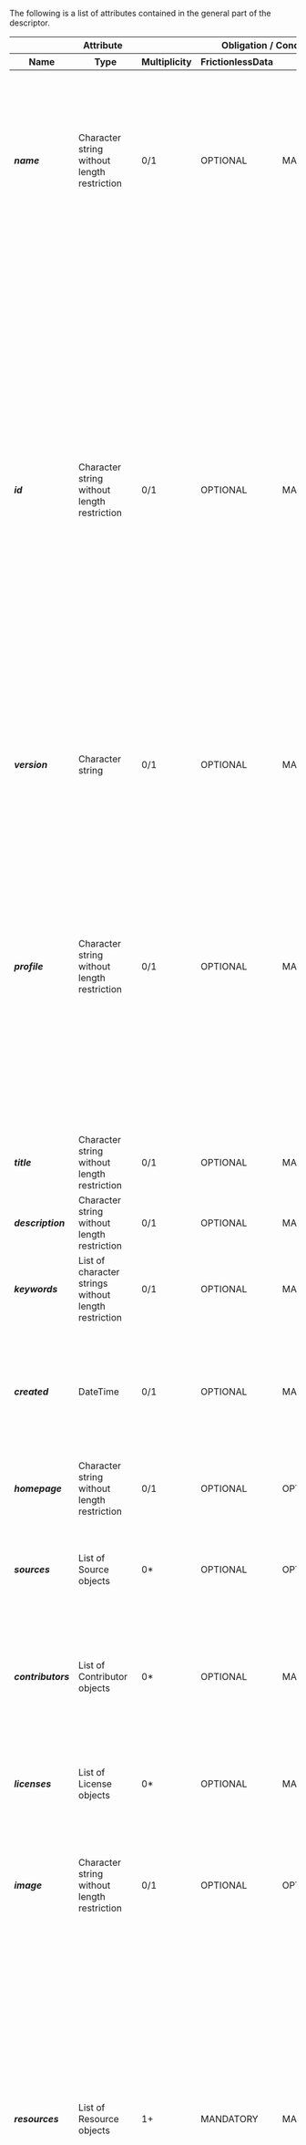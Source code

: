The following is a list of attributes contained in the general part of the descriptor.

<table>
<thead>
<tr>
<th colspan="3">Attribute</th>
<th colspan="2">Obligation / Condition</th>
<th rowspan="2">Description</th>
</tr>
<tr>
<th>Name</th>
<th>Type</th>
<th>Multiplicity</th>
<th>FrictionlessData</th>
<th>CSIS</th>
</tr>
</thead>
<tbody>
<tr>
<td><i><b>name</b></i></td>
<td>Character string without length restriction</td>
<td>0/1</td>
<td>OPTIONAL</td>
<td>MANDATORY</td>
<td>A short url-usable (and preferably human-readable) name of the package. This MUST be lower-case and contain only alphanumeric characters along with ".", "_" or "-" characters. It will function as a unique identifier and therefore SHOULD be unique in relation to any registry in which this package will be deposited (and preferably globally unique).
 
The name SHOULD be invariant, meaning that it SHOULD NOT change when a data package is updated, unless the new package version should be considered a distinct package, e.g. due to significant changes in structure or interpretation. Version distinction SHOULD be left to the version property. As a corollary, the name also SHOULD NOT include an indication of time range covered.</td>
</tr>
<tr>
<td><i><b>id</b></i></td>
<td>Character string without length restriction</td>
<td>0/1</td>
<td>OPTIONAL</td>
<td>MANDATORY</td>
<td>
A property reserved for globally unique identifiers. 

A common usage pattern for Data Packages is as a packaging format within the bounds of a system or platform. In these cases, a unique identifier for a package is desired for common data handling workflows, such as updating an existing package. While at the level of the specification, global uniqueness cannot be validated, consumers using the id property MUST ensure identifiers are globally unique.
 
For the CSIS, we propose to use URLs as a means for ensuring gloabal uniqueness of the data package id. Taking as basis the Identifier String in Data Package Identifier specification (https://frictionlessdata.io/specs/data-package-identifier/#identifier-string), the following examples would be valid data package identifiers :

* A URL that points directly to the datapackage.json file: http://data.myclimateservice.eu/datapackages/clarity-dc4.json
* A URL that points directly to the datapackage: http://github.com/clarity-h2020/datapackages/clarity-dc4 
* A GitHub URL: http://github.com/clarity-h2020/datapackages/clarity-dc4 


Note 1: The 4th example provided in https://frictionlessdata.io/specs/data-package-identifier/#identifier-string (i.e., using the name of the dataset in the Core Datasets registry) would not be supported as it is not a URL, although it would be valid to use something like this (as it is a URL): https://datahub.io/core/clarity-dc4/datapackage.json

Note 2: for the sake of coherence, the "name" attribute value MUST be the same as in the id (according to the examples above, "name" attribute value would "clarity-dc4".

Note 3: adding versioning to the url (pending)</td>
</tr>
<tr>
<td><i><b>version</b></i></td>
<td>Character string</td>
<td>0/1</td>
<td>OPTIONAL</td>
<td>MANDATORY</td>
<td>A version string identifying the version of the package. It should conform to the Semantic Versioning requirements (http://semver.org/) and should follow the Data Package Version pattern (https://frictionlessdata.io/specs/patterns/#data-package-version): MAJOR.MINOR.PATCH (e.g., 1.0.0)</td>
</tr>
<tr>
<td><i><b>profile</b></i></td>
<td>Character string without length restriction</td>
<td>0/1</td>
<td>OPTIONAL</td>
<td>MANDATORY</td>
<td>A string identifying the profile of this descriptor as per the profiles specification (https://frictionlessdata.io/specs/profiles/).
 
Different kinds of data need different data and metadata formats. To support these different data and metadata formats we need to extend and specialise the generic Data Package. These specialized types of Data Package (or Data Resource) are termed profiles.
 
Thus, in the context of the CSIS, we define a specialized general Data Package profile. In the same manner, each of the specific resources contained in the "CLARITY Data Package" are defined according to the "CLARITY Data Resource" profile.
 
The value of the profile property is a unique identifier for that profile. This unique identifier MUST be a string in the form of a fully-qualified URL, allowing thus ensuring its uniqueness, that points directly to a JSON Schema that can be used to validate the profile.
 
The profile schema proposed for CLARITY Data Packages is "profile": http://data.myclimateservice.eu/schemas/clarity-data-package-json-schema.json

Note: pending to create clarity-data-package-json-schema.json schema
</td>
</tr>
<tr>
<td><i><b>title</b></i></td>
<td>Character string without length restriction</td>
<td>0/1</td>
<td>OPTIONAL</td>
<td>MANDATORY</td>
<td>A string providing a title or one sentence description for this package</td>
</tr>	
<tr>
<td><i><b>description</b></i></td>
<td>Character string without length restriction</td>
<td>0/1</td>
<td>OPTIONAL</td>
<td>MANDATORY</td>
<td>A description of the package. The description MUST be markdown formatted -- this also allows for simple plain text as plain text is itself valid markdown. The first paragraph (up to the first double line break) should be usable as summary information for the package.</td>
</tr>
<tr>
<td><i><b>keywords</b></i></td>
<td>List of character strings without length restriction</td>
<td>0/1</td>
<td>OPTIONAL</td>
<td>MANDATORY</td>
<td>An array of string keywords characterizing the package, assisting users searching for it in catalogs.</td>
</tr>
<tr>
<td><i><b>created</b></i></td>
<td>DateTime</td>
<td>0/1</td>
<td>OPTIONAL</td>
<td>MANDATORY</td>
<td>The datetime on which this was created.
 
Note: semantics may vary between publishers -- for some this is the datetime the data was created, for others the datetime the package was created. In CLARITY Data Packages, it refers to the datatime when the data package was created. The datetime must conform to the string formats for datetime as described in RFC3339 (https://tools.ietf.org/html/rfc3339#section-5.6).

Example: { "created": "2018-09-20T23:20:50.52Z" }"</td>
</tr>
<tr>
<td><i><b>homepage</b></i></td>
<td>Character string without length restriction</td>
<td>0/1</td>
<td>OPTIONAL</td>
<td>OPTIONAL</td>
<td>A URL for the home on the web that is related to this data package.</td>
</tr>
<tr>
<td><i><b>sources</b></i></td>
<td>List of Source objects</td>
<td>0*</td>
<td>OPTIONAL</td>
<td>OPTIONAL</td>
<td>The raw sources for this data package. 
It MUST be an array of Source objects. Each Source object MUST have a title and MAY have path and/or email properties.

Example: "sources": [{ "title": "World Bank and OECD", "path": "http://data.worldbank.org/indicator/NY.GDP.MKTP.CD" }]"
</td>
</tr>
<tr>
<td><i><b>contributors</b></i></td>
<td>List of Contributor objects</td>
<td>0*</td>
<td>OPTIONAL</td>
<td>MANDATORY</td>
<td>The people or organizations who contributed to this Data Package. It MUST be an array. Each entry is a Contributor and MUST be an object. A Contributor MUST have a title property and MAY contain path, email, role and organization properties.

Example: "contributors": [{ "title": "Joe Bloggs", "email": "joe@bloggs.com", "path": "http://www.bloggs.com", "role": "author" }]"
</td>
</tr>
<tr>
<td><i><b>licenses</b></i></td>
<td>List of License objects</td>
<td>0*</td>
<td>OPTIONAL</td>
<td>MANDATORY</td>
<td>The license(s) under which the package is provided.

This property is not legally binding and does not guarantee the package is licensed under the terms defined in this property.
"licenses" MUST be an array. Each item in the array is a License object. The object MUST contain a name property and/or a path property. It MAY contain a title property.</td>
</tr>
<tr>
<td><i><b>image</b></i></td>
<td>Character string without length restriction</td>
<td>0/1</td>
<td>OPTIONAL</td>
<td>OPTIONAL</td>
<td>An image to use for this data package. For example, when showing the package in a listing.
 
The value of the image property MUST be a string pointing to the location of the image. The string must be a url-or-path, that is a fully qualified HTTP address, or a relative POSIX path (see the url-or-path definition in Data Resource for details).</td>
</tr>
<tr>
<td><i><b>resources</b></i></td>
<td>List of Resource objects</td>
<td>1+</td>
<td>MANDATORY</td>
<td>MANDATORY</td>
<td>
The resources property is required, with at least one resource.

Packaged data resources are described in the resources property of the package descriptor. This property MUST be an array of objects. 
Each object MUST follow the Data Resource specification (https://frictionlessdata.io/specs/data-resource/) OR the CLARITY extension of the Data Resource specification for concrete resources needed as input for the CSIS (e.g., Hazard, Exposure, Vulnerability, etc. Maps Resources). 

See CLARITY Resources table for a detailed list of attributes of the object.
 
Note1: According to the Data Resource specification: "A resource MUST contain a property describing the location of the data associated to the resource. The location of resource data MUST be specified by the presence of one (and only one) of these two properties:
 * path: for data in files located online or locally on disk.
 * data: for data inline in the descriptor itself."
 
Note2: CLARITY Data Packages ONLY support resources that describe their location with the "path" property. This is to avoid having Data Package descriptors (.json) files bloated with thousands of text lines enconding the data which would make unamageable and unreadable the descriptor. Instead of that, CLARITY Data Packages forces to store that data in a file and reference it within the Data Package itself or to a remote location.
</td>
</tr>
<tr>
<td><i><b>language</b></i></td>
<td>String enumeration</td>
<td>0/1</td>
<td>N/A</td>
<td>OPTIONAL</td>
<td>
ISO/TS 19139 alpha-3 (three characters) code denoting the language in which the textual information of the metadata is presented. 
IF empty, it is assumed English ("eng")
</td>
</tr>
<tr>
<td><i><b>price</b></i></td>
<td>Price object</td>
<td>0/1</td>
<td>N/A</td>
<td>OPTIONAL</td>
<td>
Price of the datapackage. If empty, then assume that it is free.
</td>
</tr>
</tbody>
</table>

<br/>
<br/>
<u><b>Source object</b></u>
<table>
<thead>
<tr>
<th colspan="3">Attribute</th>
<th colspan="2">Obligation / Condition</th>
<th rowspan="2">Description</th>
</tr>
<tr>
<th>Name</th>
<th>Type</th>
<th>Multiplicity</th>
<th>FrictionlessData</th>
<th>CSIS</th>
</tr>
</thead>
<tbody>
<tr>
<td><i><b>title</b></i></td>
<td>Character string without length restriction</td>
<td>0/1</td>
<td>OPTIONAL</td>
<td>MANDATORY</td>
<td>title of the source (e.g. document or organization name)</td>
</tr>
<tr>
<td><i><b>path</b></i></td>
<td>Character string without length restriction</td>
<td>0/1</td>
<td>OPTIONAL</td>
<td>MANDATORY</td>
<td>A url-or-path string, that is a fully qualified HTTP address, or a relative POSIX path (see the url-or-path definition in Data Resource for details).</td>
</tr>
<tr>
<td><i><b>email</b></i></td>
<td>Character string without length restriction</td>
<td>0/1</td>
<td>OPTIONAL</td>
<td>OPTIONAL</td>
<td>An email address </td>
</tr>
</tbody>
</table>

<br/>
<br/>
<u><b>Contributor object</b></u>
<table>
<thead>
<tr>
<th colspan="3">Attribute</th>
<th colspan="2">Obligation / Condition</th>
<th rowspan="2">Description</th>
</tr>
<tr>
<th>Name</th>
<th>Type</th>
<th>Multiplicity</th>
<th>FrictionlessData</th>
<th>CSIS</th>
</tr>
</thead>
<tbody>
<tr>
<td><i><b>title</b></i></td>
<td>Character string without length restriction</td>
<td>0/1</td>
<td>OPTIONAL</td>
<td>MANDATORY</td>
<td>name/title of the contributor (name for person, name/title of organization)</td>
</tr>
<tr>
<td><i><b>path</b></i></td>
<td>Character string without length restriction</td>
<td>0/1</td>
<td>OPTIONAL</td>
<td>MANDATORY</td>
<td>A fully qualified http URL pointing to a relevant location online for the contributor.</td>
</tr>
<tr>
<td><i><b>email</b></i></td>
<td>Character string without length restriction</td>
<td>0/1</td>
<td>OPTIONAL</td>
<td>OPTIONAL</td>
<td>An email address</td>
</tr>
<tr>
<td><i><b>role</b></i></td>
<td>String enumeration</td>
<td>0/1</td>
<td>OPTIONAL</td>
<td>MANDATORY</td>
<td>A string describing the role of the contributor. It MUST be one of: author, publisher, maintainer, wrangler, and contributor. Defaults to contributor.

Note on semantics: use of the "author" property does not imply that that person was the original creator of the data in the data package - merely that they created and/or maintain the data package. It is common for data packages to "package" up data from elsewhere. The original origin of the data can be indicated with the sources property - see above.</td>
</tr>
<tr>
<td><i><b>organization</b></i></td>
<td>Character string without length restriction</td>
<td>0/1</td>
<td>OPTIONAL</td>
<td>OPTIONAL</td>
<td>A string describing the organization this contributor is affiliated to.</td>
</tr>
</tbody>
</table>

<br/>
<br/>
<u><b>License object</b></u>
<table>
<thead>
<tr>
<th colspan="3">Attribute</th>
<th colspan="2">Obligation / Condition</th>
<th rowspan="2">Description</th>
</tr>
<tr>
<th>Name</th>
<th>Type</th>
<th>Multiplicity</th>
<th>FrictionlessData</th>
<th>CSIS</th>
</tr>
</thead>
<tbody>
<tr>
<td><i><b>name</b></i></td>
<td>String enumeration</td>
<td>0/1</td>
<td>OPTIONAL</td>
<td>MANDATORY</td>
<td>The name MUST be an Open Definition license ID (see https://licenses.opendefinition.org/)</td>
</tr>
<tr>
<td><i><b>path</b></i></td>
<td>Character string without length restriction</td>
<td>0/1</td>
<td>OPTIONAL</td>
<td>MANDATORY</td>
<td>A url-or-path string, that is a fully qualified HTTP address, or a relative POSIX path (see the url-or-path definition in Data Resource for details).</td>
</tr>
<tr>
<td><i><b>title</b></i></td>
<td>Character string without length restriction</td>
<td>0/1</td>
<td>OPTIONAL</td>
<td>OPTIONAL</td>
<td>A human-readable title</td>
</tr>
</tbody>
</table>


<br/>
<br/>
<u><b>Price object</b></u>
<table>
<thead>
<tr>
<th colspan="3">Attribute</th>
<th colspan="2">Obligation / Condition</th>
<th rowspan="2">Description</th>
</tr>
<tr>
<th>Name</th>
<th>Type</th>
<th>Multiplicity</th>
<th>FrictionlessData</th>
<th>CSIS</th>
</tr>
</thead>
<tbody>
<tr>
<td><i><b>amount</b></i></td>
<td>Float</td>
<td>1</td>
<td>N/A</td>
<td>MANDATORY</td>
<td>The price of the data package. If the data package is free, then the value of this parameter MUST be 0.0</td>
</tr>
<tr>
<td><i><b>currency</b></i></td>
<td>String enumeration</td>
<td>1</td>
<td>N/A</td>
<td>MANDATORY</td>
<td>The currency property of a price is given. It must be one of of the codes listed here: https://www.currency-iso.org/en/home/tables/table-a1.html.
By default, the currency code is "EUR"</td>
</tr>
</tbody>
</table>
